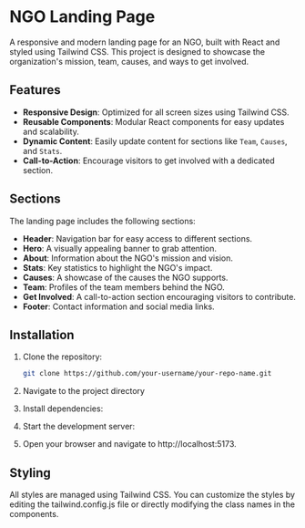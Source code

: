 # NGO Landing Page

A responsive and modern landing page for an NGO, built with React and styled using Tailwind CSS. This project is designed to showcase the organization's mission, team, causes, and ways to get involved.

## Features

- **Responsive Design**: Optimized for all screen sizes using Tailwind CSS.
- **Reusable Components**: Modular React components for easy updates and scalability.
- **Dynamic Content**: Easily update content for sections like `Team`, `Causes`, and `Stats`.
- **Call-to-Action**: Encourage visitors to get involved with a dedicated section.

## Sections

The landing page includes the following sections:

- **Header**: Navigation bar for easy access to different sections.
- **Hero**: A visually appealing banner to grab attention.
- **About**: Information about the NGO's mission and vision.
- **Stats**: Key statistics to highlight the NGO's impact.
- **Causes**: A showcase of the causes the NGO supports.
- **Team**: Profiles of the team members behind the NGO.
- **Get Involved**: A call-to-action section encouraging visitors to contribute.
- **Footer**: Contact information and social media links.

## Installation

1. Clone the repository:
   ```bash
   git clone https://github.com/your-username/your-repo-name.git
   ```
2. Navigate to the project directory

3. Install dependencies:

4. Start the development server:

5. Open your browser and navigate to http://localhost:5173.

## Styling

All styles are managed using Tailwind CSS. You can customize the styles by editing the tailwind.config.js file or directly modifying the class names in the components.

